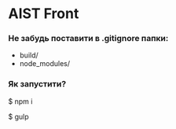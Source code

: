 # AIST Front #

### Не забудь поставити в .gitignore папки: ###

* build/
* node_modules/

### Як запустити? ###

$ npm i

$ gulp
